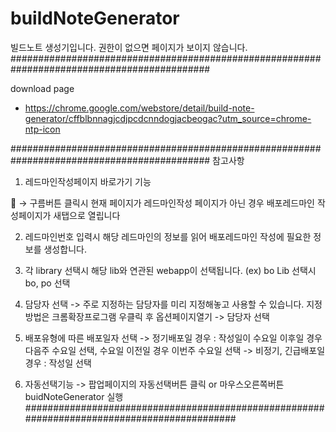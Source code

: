 # buildNoteGenerator
빌드노트 생성기입니다.
권한이 없으면 페이지가 보이지 않습니다.
############################################################################################

download page
- https://chrome.google.com/webstore/detail/build-note-generator/cffblbnnagjcdjpcdcnndogjacbeogac?utm_source=chrome-ntp-icon

############################################################################################
참고사항

1.	레드마인작성페이지 바로가기 기능

 -> 구름버튼 클릭시 현재 페이지가 레드마인작성 페이지가 아닌 경우
         배포레드마인 작성페이지가 새탭으로 열립니다
		 
2. 레드마인번호 입력시 해당 레드마인의 정보를 읽어 배포레드마인 작성에 필요한 정보를 생성합니다.

3. 각 library 선택시 해당 lib와 연관된 webapp이 선택됩니다. (ex) bo Lib 선택시 bo, po 선택

4. 담당자 선택
    -> 주로 지정하는 담당자를 미리 지정해놓고 사용할 수 있습니다.
		지정방법은 크롬확장프로그램 우클릭 후 옵션페이지열기 -> 담당자 선택
		
5. 배포유형에 따른 배포일자 선택
	-> 정기배포일 경우 : 작성일이 수요일 이후일 경우 다음주 수요일 선택, 수요일 이전일 경우 이번주 수요일 선택
	-> 비정기, 긴급배포일 경우 : 작성일 선택

6. 자동선택기능
    -> 팝업페이지의 자동선택버튼 클릭 or 마우스오른쪽버튼 buidNoteGenerator 실행
############################################################################################
